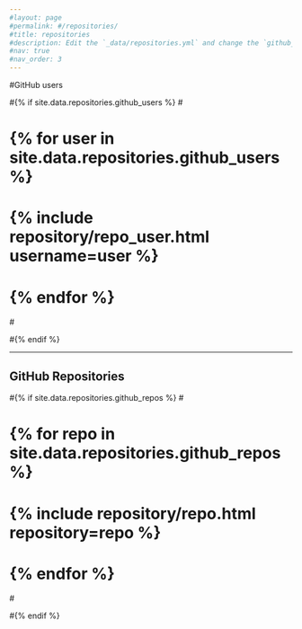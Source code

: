 ```yaml
---
#layout: page
#permalink: #/repositories/
#title: repositories
#description: Edit the `_data/repositories.yml` and change the `github_users` and `github_repos` lists to include your own GitHub profile and repositories.
#nav: true
#nav_order: 3
---
```

#GitHub users

#{% if site.data.repositories.github_users %}
#<div class="repositories d-flex flex-wrap flex-md-row flex-column justify-content-between align-items-center">
#  {% for user in site.data.repositories.github_users %}
#    {% include repository/repo_user.html username=user %}
#  {% endfor %}
#</div>
#{% endif %}

---

## GitHub Repositories

#{% if site.data.repositories.github_repos %}
#<div class="repositories d-flex flex-wrap flex-md-row flex-column justify-content-between align-items-center">
#  {% for repo in site.data.repositories.github_repos %}
#    {% include repository/repo.html repository=repo %}
#  {% endfor %}
#</div>
#{% endif %}
